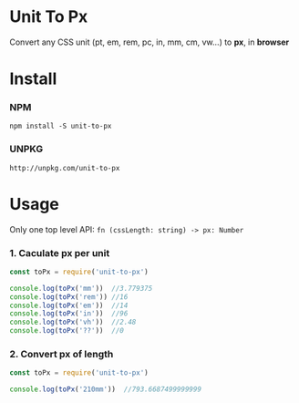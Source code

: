 # Unit To Px
Convert any CSS unit (pt, em, rem, pc, in, mm, cm, vw...) to **px**, in **browser**

# Install

### NPM

``` shell
npm install -S unit-to-px
```

### UNPKG

``` shell
http://unpkg.com/unit-to-px
```

# Usage

Only one top level API: `fn (cssLength: string) -> px: Number`

### 1. Caculate **px per unit**

``` javascript
const toPx = require('unit-to-px')

console.log(toPx('mm'))  //3.779375
console.log(toPx('rem')) //16
console.log(toPx('em'))  //14
console.log(toPx('in'))  //96
console.log(toPx('vh'))  //2.48
console.log(toPx('??'))  //0

```

### 2. Convert **px of length**

``` javascript
const toPx = require('unit-to-px')

console.log(toPx('210mm'))  //793.6687499999999
```

